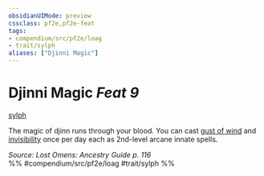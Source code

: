 ```yaml
---
obsidianUIMode: preview
cssclass: pf2e,pf2e-feat
tags:
- compendium/src/pf2e/loag
- trait/sylph
aliases: ["Djinni Magic"]
---
```

# Djinni Magic  *Feat 9*  
[sylph](/rules/traits/sylph-b2.md)  


The magic of djinn runs through your blood. You can cast [gust of wind](/compendium/spells/gust-of-wind.md) and [invisibility](/compendium/spells/invisibility.md) once per day each as 2nd-level arcane innate spells.

*Source: Lost Omens: Ancestry Guide p. 116*  
%% #compendium/src/pf2e/loag #trait/sylph %%